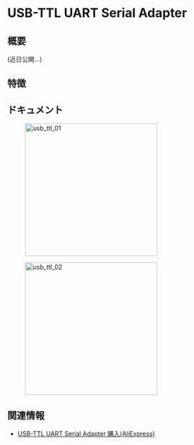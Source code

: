# USB-TTL UART Serial Adapter

## 概要

(近日公開...)

## 特徴

## ドキュメント

<figure>
    <img src="assets/img/product_pics/accessories/usb_ttl_01.jpg" alt="usb_ttl_01" width="300px" height="300px">
</figure>
<figure>
    <img src="assets/img/product_pics/accessories/usb_ttl_02.jpg" alt="usb_ttl_02" width="300px" height="300px">
</figure>

## 関連情報

- [USB-TTL UART Serial Adapter 購入(AliExpress)](https://www.aliexpress.com/store/product/M5Stack-ttl-uart-6-c-usb/3226069_32874729163.html)